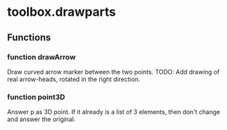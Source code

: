 # toolbox.drawparts


## Functions

### function drawArrow
Draw curved arrow marker between the two points.
TODO: Add drawing of real arrow-heads, rotated in the right direction.
### function point3D
Answer p as 3D point. If it already is a list of 3 elements, then don't change
and answer the original.
